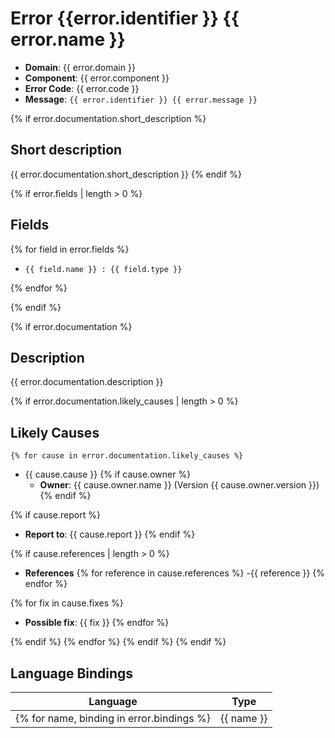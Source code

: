 # Error {{error.identifier }} {{ error.name }} 


- **Domain**: {{ error.domain }}
- **Component**: {{ error.component }}
- **Error Code**: {{ error.code }}
- **Message**: `{{ error.identifier }} {{ error.message }}`

{% if error.documentation.short_description %}
## Short description 
{{ error.documentation.short_description }}
{% endif %}

{% if error.fields | length > 0 %}
## Fields

{% for field in error.fields %}
- `{{ field.name }} : {{ field.type }}`

{% endfor %}

{% endif %}


{% if error.documentation %}
## Description 

{{ error.documentation.description }}

{% if error.documentation.likely_causes | length > 0 %}
##    Likely Causes
    {% for cause in error.documentation.likely_causes %}
- {{ cause.cause }}
{% if cause.owner %}
   - **Owner**: {{ cause.owner.name }} (Version {{ cause.owner.version }})
{% endif %}

{% if cause.report %}
   - **Report to**: {{ cause.report }}
{% endif %}

{% if cause.references | length > 0 %}
   - **References**
{% for reference in cause.references %}
     -{{ reference }}
{% endfor %}

{% for fix in cause.fixes %}
  - **Possible fix**: {{ fix }}
{% endfor %}

{% endif %}
{% endfor %}
{% endif %}
{% endif %}




## Language Bindings 

| Language   | Type                            |
|:----------:|:-------------------------------:|
{% for name, binding in error.bindings %} | {{ name }} | {{ binding.expression }} | {% endfor %}
